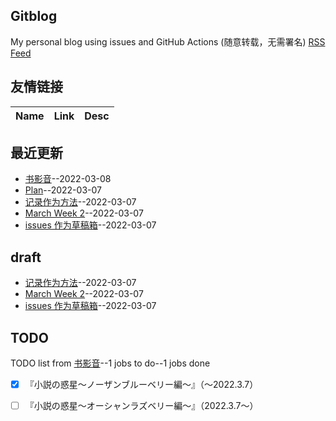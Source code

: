 ## Gitblog
My personal blog using issues and GitHub Actions (随意转载，无需署名)
[RSS Feed](https://raw.githubusercontent.com/wjianbo/blog-data/main/feed.xml)
## 友情链接
| Name | Link | Desc | 
 | ---- | ---- | ---- |
## 最近更新
- [书影音](https://github.com/wjianbo/blog-data/issues/5)--2022-03-08
- [Plan](https://github.com/wjianbo/blog-data/issues/4)--2022-03-07
- [记录作为方法](https://github.com/wjianbo/blog-data/issues/3)--2022-03-07
- [March Week 2](https://github.com/wjianbo/blog-data/issues/2)--2022-03-07
- [issues 作为草稿箱](https://github.com/wjianbo/blog-data/issues/1)--2022-03-07
## draft
- [记录作为方法](https://github.com/wjianbo/blog-data/issues/3)--2022-03-07
- [March Week 2](https://github.com/wjianbo/blog-data/issues/2)--2022-03-07
- [issues 作为草稿箱](https://github.com/wjianbo/blog-data/issues/1)--2022-03-07
## TODO
TODO list from [书影音](https://github.com/wjianbo/blog-data/issues/5)--1 jobs to do--1 jobs done
- [x] 『小説の惑星〜ノーザンブルーベリー編～』（～2022.3.7）
- [ ] 『小説の惑星〜オーシャンラズベリー編～』（2022.3.7〜）

